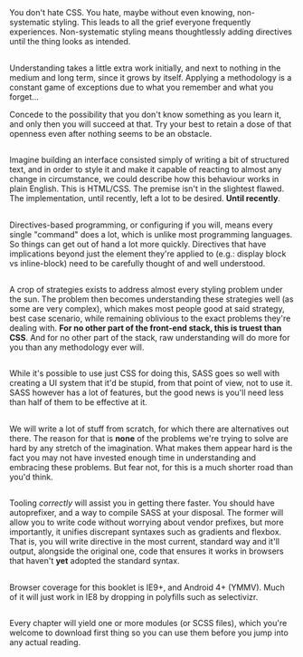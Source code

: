 ##

You don't hate CSS. You hate, maybe without even knowing, non-systematic styling. This leads to all the grief everyone frequently experiences. Non-systematic styling means thoughtlessly adding directives until the thing looks as intended.

##

Understanding takes a little extra work initially, and next to nothing in the medium and long term, since it grows by itself. Applying a methodology is a constant game of exceptions due to what you remember and what you forget…

Concede to the possibility that you don't know something as you learn it, and only then you will succeed at that. Try your best to retain a dose of that openness even after nothing seems to be an obstacle.

##

Imagine building an interface consisted simply of writing a bit of structured text, and in order to style it and make it capable of reacting to almost any change in circumstance, we could describe how this behaviour works in plain English. This is HTML/CSS. The premise isn't in the slightest flawed. The implementation, until recently, left a lot to be desired. **Until recently**.

##

Directives-based programming, or configuring if you will, means every single "command" does a lot, which is unlike most programming languages. So things can get out of hand a lot more quickly. Directives that have implications beyond just the element they're applied to (e.g.: display block vs inline-block) need to be carefully thought of and well understood.

##

A crop of strategies exists to address almost every styling problem under the sun. The problem then becomes understanding these strategies well (as some are very complex), which makes most people good at said strategy, best case scenario, while remaining oblivious to the exact problems they're dealing with. **For no other part of the front-end stack, this is truest than CSS**. And for no other part of the stack, raw understanding will do more for you than any methodology ever will.

##

While it's possible to use just CSS for doing this, SASS goes so well with creating a UI system that it'd be stupid, from that point of view, not to use it. SASS however has a lot of features, but the good news is you'll need less than half of them to be effective at it.

##

We will write a lot of stuff from scratch, for which there are alternatives out there. The reason for that is **none** of the problems we're trying to solve are hard by any stretch of the imagination. What makes them appear hard is the fact you may not have invested enough time in understanding and embracing these problems. But fear not, for this is a much shorter road than you'd think.

##

Tooling *correctly* will assist you in getting there faster. You should have autoprefixer, and a way to compile SASS at your disposal. The former will allow you to write code without worrying about vendor prefixes, but more importantly, it unifies discrepant syntaxes such as gradients and flexbox. That is, you will write directive in the most current, standard way and it'll output, alongside the original one, code that ensures it works in browsers that haven't **yet** adopted the standard syntax.

##

Browser coverage for this booklet is IE9+, and Android 4+ (YMMV). Much of it will just work in IE8 by dropping in polyfills such as selectivizr.

##

Every chapter will yield one or more modules (or SCSS files), which you're welcome to download first thing so you can use them before you jump into any actual reading.

